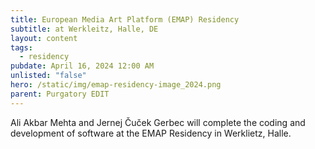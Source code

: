 ```yaml
---
title: European Media Art Platform (EMAP) Residency
subtitle: at Werkleitz, Halle, DE
layout: content
tags:
  - residency
pubdate: April 16, 2024 12:00 AM
unlisted: "false"
hero: /static/img/emap-residency-image_2024.png
parent: Purgatory EDIT
---
```

Ali Akbar Mehta and Jernej Čuček Gerbec will complete the coding and development of software at the EMAP Residency in Werklietz, Halle.